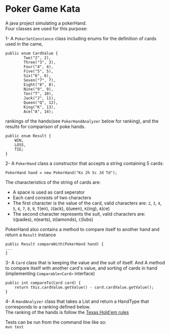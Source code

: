 # Poker Game Kata

A java project simulating a pokerHand.  
Four classes are used for this purpose:  
  
1- A `PokerSetConstance` class including enums for the definition of cards used in the came, 
```
public enum CardValue {
		Two("2", 2),
		Three("3", 3),
		Four("4", 4),
		Five("5", 5),
		Six("6", 6),
		Seven("7", 7),
		Eight("8", 8),
		Nine("9", 9),
		Ten("T", 10),
		Jack("J", 11),
		Queen("Q", 12),
		King("K", 13),
		Ace("A", 14);
```
rankings of the hands(see `PokerHandAnalyzer` below for ranking), and the results for comparison of poke hands.  
```
public enum Result {
	WIN,
	LOSS,
	TIE;
}
```
  
2- A `PokerHand` class a constructor that accepts a string containing 5 cards:   
```
PokerHand hand = new PokerHand("Ks 2h 5c Jd Td");
```
The characteristics of the string of cards are:
*   A space is used as card seperator
*   Each card consists of two characters
*   The first character is the value of the card, valid characters are: `2`, `3`, `4`, `5`, `6`, `7`, `8`, `9`, `T`(en), `J`(ack), `Q`(ueen), `K`(ing), `A`(ce)
*   The second character represents the suit, valid characters are: `S`(pades), `H`(earts), `D`(iamonds), `C`(lubs)
  
PokerHand also contains a method to compare itself to another hand and return a `Result` instance

```	
public Result compareWith(PokerHand hand) {
...
}
```

3- A `Card` class that is keeping the value and the suit of itself. And A method to compare itself with another card's value, and sorting of cards in hand (implementing `Comparable<Card>` interface)
```
public int compareTo(Card card) {
	return this.cardValue.getValue() - card.cardValue.getValue();
}
```
  
4- A `HandAnalyzer` class that takes a List<Card> and return a HandType that corresponds to a ranking defined below.  
The ranking of the hands is follow the [Texas Hold'em rules](http://freepokerhoney.com/website_images/8245/poker-strategy/poker-hand-rankings.png)  


  
Tests can be run from the command line like so:  
`mvn test`



